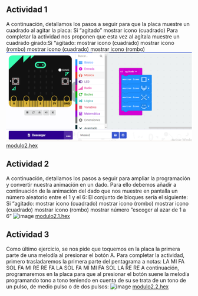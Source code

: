 ## Actividad 1
A continuación, detallamos los pasos a seguir para que la placa muestre un
cuadrado al agitar la placa:
Si “agitado”
mostrar icono (cuadrado)
Para completar la actividad nos proponen que esta vez al agítala muestre un
cuadrado girado:Si “agitado:
mostrar icono (cuadrado)
mostrar icono (rombo)
mostrar icono (cuadrado)
mostrar icono (rombo)
 ![image](modulo2.PNG)
 [modulo2.hex](Modulo2.hex)


## Actividad 2
A continuación, detallamos los pasos a seguir para ampliar la programación y
convertir nuestra animación en un dado.
Para ello debemos añadir a continuación de la animación del dado que nos
muestre en pantalla un número aleatorio entre el 1 y el 6:
El conjunto de bloques sería el siguiente:
Si “agitado:
mostrar icono (cuadrado)
mostrar icono (rombo)
mostrar icono (cuadrado)
mostrar icono (rombo)
mostrar número “escoger al azar de 1 a 6”
 ![image](modulo21.PNG)
 [modulo2.1.hex](modulo21.hex)

## Actividad 3
Como último ejercicio, se nos pide que toquemos en la placa la primera parte de
una melodía al presionar el botón A.
Para completar la actividad, primero trasladaremos la primera parte del
pentagrama a notas:
LA MI FA SOL FA MI RE RE FA LA SOL FA MI MI FA SOL LA RE RE
A continuación, programaremos en la placa para que al presionar el botón suene
la melodía programando tono a tono teniendo en cuenta de su se trata de un tono
de un pulso, de medio pulso o de dos pulsos:
 ![image](modulo22.PNG)
 [modulo2.2.hex](modulo22.hex)

